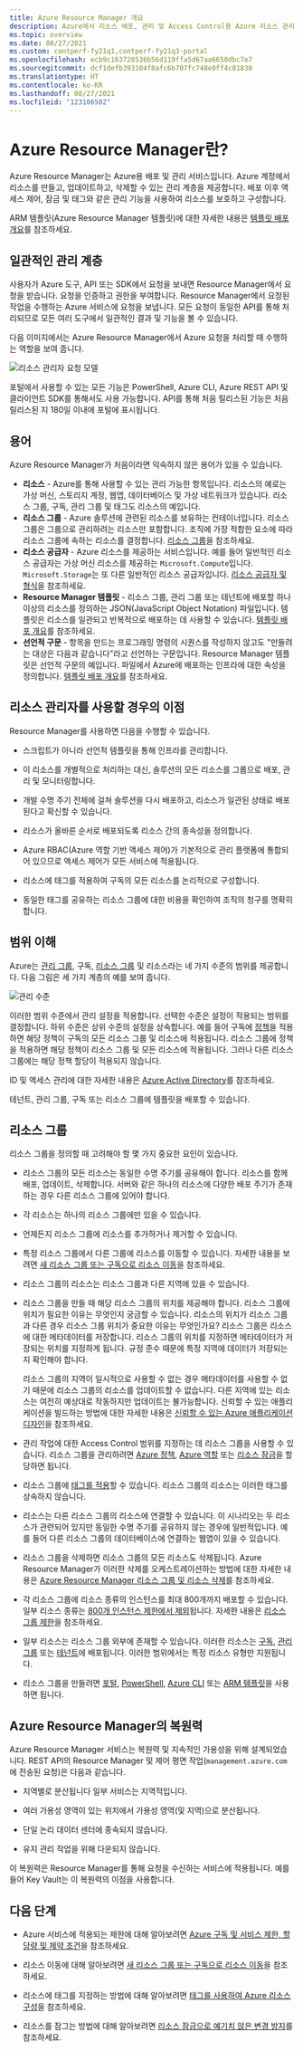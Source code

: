 ```yaml
---
title: Azure Resource Manager 개요
description: Azure에서 리소스 배포, 관리 및 Access Control용 Azure 리소스 관리자 사용 방법을 설명합니다.
ms.topic: overview
ms.date: 08/27/2021
ms.custom: contperf-fy21q1,contperf-fy21q3-portal
ms.openlocfilehash: ecb9c163728536b56d119ffa5d67aa6650dbc7e7
ms.sourcegitcommit: dcf1defb393104f8afc6b707fc748e0ff4c81830
ms.translationtype: HT
ms.contentlocale: ko-KR
ms.lasthandoff: 08/27/2021
ms.locfileid: "123106502"
---
```

# <a name="what-is-azure-resource-manager"></a>Azure Resource Manager란?

Azure Resource Manager는 Azure용 배포 및 관리 서비스입니다. Azure 계정에서 리소스를 만들고, 업데이트하고, 삭제할 수 있는 관리 계층을 제공합니다. 배포 이후 액세스 제어, 잠금 및 태그와 같은 관리 기능을 사용하여 리소스를 보호하고 구성합니다.

ARM 템플릿(Azure Resource Manager 템플릿)에 대한 자세한 내용은 [템플릿 배포 개요](../templates/overview.md)를 참조하세요.

## <a name="consistent-management-layer"></a>일관적인 관리 계층

사용자가 Azure 도구, API 또는 SDK에서 요청을 보내면 Resource Manager에서 요청을 받습니다. 요청을 인증하고 권한을 부여합니다. Resource Manager에서 요청된 작업을 수행하는 Azure 서비스에 요청을 보냅니다. 모든 요청이 동일한 API를 통해 처리되므로 모든 여러 도구에서 일관적인 결과 및 기능을 볼 수 있습니다.

다음 이미지에서는 Azure Resource Manager에서 Azure 요청을 처리할 때 수행하는 역할을 보여 줍니다.

![리소스 관리자 요청 모델](./media/overview/consistent-management-layer.png)

포털에서 사용할 수 있는 모든 기능은 PowerShell, Azure CLI, Azure REST API 및 클라이언트 SDK를 통해서도 사용 가능합니다. API를 통해 처음 릴리스된 기능은 처음 릴리스된 지 180일 이내에 포털에 표시됩니다.

## <a name="terminology"></a>용어

Azure Resource Manager가 처음이라면 익숙하지 않은 용어가 있을 수 있습니다.

* **리소스** - Azure를 통해 사용할 수 있는 관리 가능한 항목입니다. 리소스의 예로는 가상 머신, 스토리지 계정, 웹앱, 데이터베이스 및 가상 네트워크가 있습니다. 리소스 그룹, 구독, 관리 그룹 및 태그도 리소스의 예입니다.
* **리소스 그룹** - Azure 솔루션에 관련된 리소스를 보유하는 컨테이너입니다. 리소스 그룹은 그룹으로 관리하려는 리소스만 포함합니다. 조직에 가장 적합한 요소에 따라 리소스 그룹에 속하는 리소스를 결정합니다. [리소스 그룹](#resource-groups)을 참조하세요.
* **리소스 공급자** - Azure 리소스를 제공하는 서비스입니다. 예를 들어 일반적인 리소스 공급자는 가상 머신 리소스를 제공하는 `Microsoft.Compute`입니다. `Microsoft.Storage`는 또 다른 일반적인 리소스 공급자입니다. [리소스 공급자 및 형식](resource-providers-and-types.md)을 참조하세요.
* **Resource Manager 템플릿** - 리소스 그룹, 관리 그룹 또는 테넌트에 배포할 하나 이상의 리소스를 정의하는 JSON(JavaScript Object Notation) 파일입니다. 템플릿은 리소스를 일관되고 반복적으로 배포하는 데 사용할 수 있습니다. [템플릿 배포 개요](../templates/overview.md)를 참조하세요.
* **선언적 구문** - 항목을 만드는 프로그래밍 명령의 시퀀스를 작성하지 않고도 "만들려는 대상은 다음과 같습니다"라고 선언하는 구문입니다. Resource Manager 템플릿은 선언적 구문의 예입니다. 파일에서 Azure에 배포하는 인프라에 대한 속성을 정의합니다.  [템플릿 배포 개요](../templates/overview.md)를 참조하세요.

## <a name="the-benefits-of-using-resource-manager"></a>리소스 관리자를 사용할 경우의 이점

Resource Manager를 사용하면 다음을 수행할 수 있습니다.

* 스크립트가 아니라 선언적 템플릿을 통해 인프라를 관리합니다.

* 이 리소스를 개별적으로 처리하는 대신, 솔루션의 모든 리소스를 그룹으로 배포, 관리 및 모니터링합니다.

* 개발 수명 주기 전체에 걸쳐 솔루션을 다시 배포하고, 리소스가 일관된 상태로 배포된다고 확신할 수 있습니다.

* 리소스가 올바른 순서로 배포되도록 리소스 간의 종속성을 정의합니다.

* Azure RBAC(Azure 역할 기반 액세스 제어)가 기본적으로 관리 플랫폼에 통합되어 있으므로 액세스 제어가 모든 서비스에 적용됩니다.

* 리소스에 태그를 적용하여 구독의 모든 리소스를 논리적으로 구성합니다.

* 동일한 태그를 공유하는 리소스 그룹에 대한 비용을 확인하여 조직의 청구를 명확히 합니다.

## <a name="understand-scope"></a>범위 이해

Azure는 [관리 그룹](../../governance/management-groups/overview.md), 구독, [리소스 그룹](#resource-groups) 및 리소스라는 네 가지 수준의 범위를 제공합니다. 다음 그림은 세 가지 계층의 예를 보여 줍니다.

![관리 수준](./media/overview/scope-levels.png)

이러한 범위 수준에서 관리 설정을 적용합니다. 선택한 수준은 설정이 적용되는 범위를 결정합니다. 하위 수준은 상위 수준의 설정을 상속합니다. 예를 들어 구독에 [정책](../../governance/policy/overview.md)을 적용하면 해당 정책이 구독의 모든 리소스 그룹 및 리소스에 적용됩니다. 리소스 그룹에 정책을 적용하면 해당 정책이 리소스 그룹 및 모든 리소스에 적용됩니다. 그러나 다른 리소스 그룹에는 해당 정책 할당이 적용되지 않습니다.

ID 및 액세스 관리에 대한 자세한 내용은 [Azure Active Directory](../../active-directory/fundamentals/active-directory-whatis.md)를 참조하세요.

테넌트, 관리 그룹, 구독 또는 리소스 그룹에 템플릿을 배포할 수 있습니다.

## <a name="resource-groups"></a>리소스 그룹

리소스 그룹을 정의할 때 고려해야 할 몇 가지 중요한 요인이 있습니다.

* 리소스 그룹의 모든 리소스는 동일한 수명 주기를 공유해야 합니다. 리소스를 함께 배포, 업데이트, 삭제합니다. 서버와 같은 하나의 리소스에 다양한 배포 주기가 존재하는 경우 다른 리소스 그룹에 있어야 합니다.

* 각 리소스는 하나의 리소스 그룹에만 있을 수 있습니다.

* 언제든지 리소스 그룹에 리소스를 추가하거나 제거할 수 있습니다.

* 특정 리소스 그룹에서 다른 그룹에 리소스를 이동할 수 있습니다. 자세한 내용을 보려면 [새 리소스 그룹 또는 구독으로 리소스 이동](move-resource-group-and-subscription.md)을 참조하세요.

* 리소스 그룹의 리소스는 리소스 그룹과 다른 지역에 있을 수 있습니다.

* 리소스 그룹을 만들 때 해당 리소스 그룹의 위치를 제공해야 합니다. 리소스 그룹에 위치가 필요한 이유는 무엇인지 궁금할 수 있습니다. 리소스의 위치가 리소스 그룹과 다른 경우 리소스 그룹 위치가 중요한 이유는 무엇인가요? 리소스 그룹은 리소스에 대한 메타데이터를 저장합니다. 리소스 그룹의 위치를 지정하면 메타데이터가 저장되는 위치를 지정하게 됩니다. 규정 준수 때문에 특정 지역에 데이터가 저장되는지 확인해야 합니다.

   리소스 그룹의 지역이 일시적으로 사용할 수 없는 경우 메타데이터를 사용할 수 없기 때문에 리소스 그룹의 리소스를 업데이트할 수 없습니다. 다른 지역에 있는 리소스는 여전히 예상대로 작동하지만 업데이트는 불가능합니다. 신뢰할 수 있는 애플리케이션을 빌드하는 방법에 대한 자세한 내용은 [신뢰할 수 있는 Azure 애플리케이션 디자인](/azure/architecture/checklist/resiliency-per-service)을 참조하세요.

* 관리 작업에 대한 Access Control 범위를 지정하는 데 리소스 그룹을 사용할 수 있습니다. 리소스 그룹을 관리하려면 [Azure 정책](../../governance/policy/overview.md), [Azure 역할](../../role-based-access-control/role-assignments-portal.md) 또는 [리소스 잠금](lock-resources.md)을 할당하면 됩니다.

* 리소스 그룹에 [태그를 적용](tag-resources.md)할 수 있습니다. 리소스 그룹의 리소스는 이러한 태그를 상속하지 않습니다.

* 리소스는 다른 리소스 그룹의 리소스에 연결할 수 있습니다. 이 시나리오는 두 리소스가 관련되어 있지만 동일한 수명 주기를 공유하지 않는 경우에 일반적입니다. 예를 들어 다른 리소스 그룹의 데이터베이스에 연결하는 웹앱이 있을 수 있습니다.

* 리소스 그룹을 삭제하면 리소스 그룹의 모든 리소스도 삭제됩니다. Azure Resource Manager가 이러한 삭제를 오케스트레이션하는 방법에 대한 자세한 내용은 [Azure Resource Manager 리소스 그룹 및 리소스 삭제](delete-resource-group.md)를 참조하세요.

* 각 리소스 그룹에 리소스 종류의 인스턴스를 최대 800개까지 배포할 수 있습니다. 일부 리소스 종류는 [800개 인스턴스 제한에서 제외](resources-without-resource-group-limit.md)됩니다. 자세한 내용은 [리소스 그룹 제한](azure-subscription-service-limits.md#resource-group-limits)을 참조하세요.

* 일부 리소스는 리소스 그룹 외부에 존재할 수 있습니다. 이러한 리소스는 [구독](../templates/deploy-to-subscription.md), [관리 그룹](../templates/deploy-to-management-group.md) 또는 [테넌트](../templates/deploy-to-tenant.md)에 배포됩니다. 이러한 범위에서는 특정 리소스 유형만 지원됩니다.

* 리소스 그룹을 만들려면 [포털](manage-resource-groups-portal.md#create-resource-groups), [PowerShell](manage-resource-groups-powershell.md#create-resource-groups), [Azure CLI](manage-resource-groups-cli.md#create-resource-groups) 또는 [ARM 템플릿](../templates/deploy-to-subscription.md#resource-groups)을 사용하면 됩니다.

## <a name="resiliency-of-azure-resource-manager"></a>Azure Resource Manager의 복원력

Azure Resource Manager 서비스는 복원력 및 지속적인 가용성을 위해 설계되었습니다. REST API의 Resource Manager 및 제어 평면 작업(`management.azure.com`에 전송된 요청)은 다음과 같습니다.

* 지역별로 분산됩니다 일부 서비스는 지역적입니다.

* 여러 가용성 영역이 있는 위치에서 가용성 영역(및 지역)으로 분산됩니다.

* 단일 논리 데이터 센터에 종속되지 않습니다.

* 유지 관리 작업을 위해 다운되지 않습니다.

이 복원력은 Resource Manager를 통해 요청을 수신하는 서비스에 적용됩니다. 예를 들어 Key Vault는 이 복원력의 이점을 사용합니다.

## <a name="next-steps"></a>다음 단계

* Azure 서비스에 적용되는 제한에 대해 알아보려면 [Azure 구독 및 서비스 제한, 할당량 및 제약 조건](azure-subscription-service-limits.md)을 참조하세요.

* 리소스 이동에 대해 알아보려면 [새 리소스 그룹 또는 구독으로 리소스 이동](move-resource-group-and-subscription.md)을 참조하세요.

* 리소스에 태그를 지정하는 방법에 대해 알아보려면 [태그를 사용하여 Azure 리소스 구성](tag-resources.md)을 참조하세요.

* 리소스를 잠그는 방법에 대해 알아보려면 [리소스 잠금으로 예기치 않은 변경 방지](lock-resources.md)를 참조하세요.

